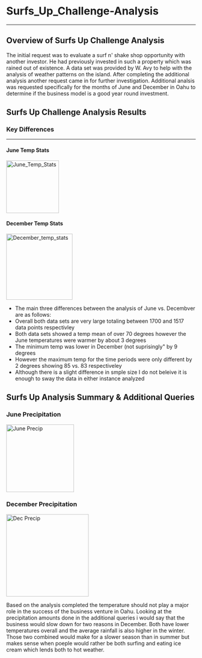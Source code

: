 # Surfs_Up_Challenge-Analysis

---
## Overview of Surfs Up Challenge Analysis
The initial request was to evaluate a surf n' shake shop opportunity with another investor.   He had previously invested in such a property which was rained out of existence.   A data set was provided by W. Avy to help with the analysis of weather patterns on the island.   After completing the additional analysis another request came in for further investigation.   Additional analsis was requested specifically for the months of June and December in Oahu to determine if the business model is a good year round investment.

## Surfs Up Challenge Analysis Results

### Key Differences
___
#### June Temp Stats
<img width="140" alt="June_Temp_Stats" src="https://user-images.githubusercontent.com/84201082/131425068-8332c036-0bd9-4aa7-83d3-7bca82dfbd7a.png">

#### December Temp Stats
<img width="176" alt="December_temp_stats" src="https://user-images.githubusercontent.com/84201082/131425082-6f7a0dfb-4a21-4c9c-9293-4b9c36ddf418.png">

- The main three differences between the analysis of June vs. Decembver are as follows:   
- Overall both data sets are very large totaling between 1700 and 1517 data points respectivley
- Both data sets showed a temp mean of over 70 degrees however the June temperatures were warmer by about 3 degrees
- The minimum temp was lower in December (not suprisingly" by 9 degrees
- However the maximum temp for the time periods were only different by 2 degrees  showing 85 vs. 83 respectiveley 
- Although there is a slight difference in smple size I do not beleive it is enough to sway the data in either instance analyzed

## Surfs Up Analysis Summary & Additional Queries 
### June Precipitation
<img width="180" alt="June Precip" src="https://user-images.githubusercontent.com/84201082/131426031-38853046-0ffa-4416-b9a6-35e5278ee41f.png">

### December Precipitation
<img width="219" alt="Dec Precip" src="https://user-images.githubusercontent.com/84201082/131426083-5aedc2d0-dc9e-43a3-bbae-b83201665d38.png">

Based on the analysis completed the temperature should not play a major role in the success of the business venture in Oahu.   Looking at the precipitation amounts done in the additional queries i would say that the business would slow down for two reasons in December.   Both have lower temperatures overall and the average rainfall is also higher in the winter.   Those two combined would make for a slower season than in summer but makes sense when poeple would rather be both surfing and eating ice cream which lends both to hot weather.
